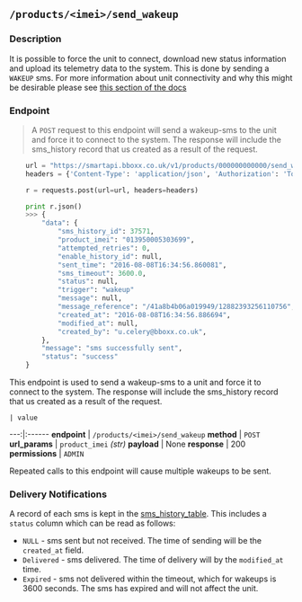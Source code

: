 ## `/products/<imei>/send_wakeup`

### Description
It is possible to force the unit to connect, download new status information and upload its telemetry data to the system.
This is done by sending a `WAKEUP` sms. For more information about unit connectivity and why this might be desirable please see <a href="/#units-connecting-to-the-system">this section of the docs</a>

### Endpoint
> A `POST` request to this endpoint will send a wakeup-sms to the unit and force it to connect to the system. The response will include the sms_history record that us created as a result of the request.

```python
    url = "https://smartapi.bboxx.co.uk/v1/products/000000000000/send_wakeup"
    headers = {'Content-Type': 'application/json', 'Authorization': 'Token token=' + A_VALID_TOKEN}

    r = requests.post(url=url, headers=headers)

    print r.json()
    >>> {
        "data": {
            "sms_history_id": 37571,
            "product_imei": "013950005303699",
            "attempted_retries": 0,
            "enable_history_id": null,
            "sent_time": "2016-08-08T16:34:56.860081",
            "sms_timeout": 3600.0,
            "status": null,
            "trigger": "wakeup"
            "message": null,
            "message_reference": "/41a8b4b06a019949/12882393256110756",
            "created_at": "2016-08-08T16:34:56.886694",
            "modified_at": null,
            "created_by": "u.celery@bboxx.co.uk",
        },
        "message": "sms successfully sent",
        "status": "success"
    }
```

This endpoint is used to send a wakeup-sms to a unit and force it to connect to the system. The response will include the sms_history record that us created as a result of the request.

    | value
---:|:------
__endpoint__ | `/products/<imei>/send_wakeup`
__method__ | `POST`
__url_params__ | `product_imei` _(str)_
__payload__ | None
__response__ | 200
__permissions__ | `ADMIN`

<aside class="notice">Repeated calls to this endpoint will cause multiple wakeups to be sent.</aside>

### Delivery Notifications
A record of each sms is kept in the <a href="/#sms-history">sms_history_table</a>. This includes a `status` column which can be read as follows:

* `NULL` - sms sent but not received. The time of sending will be the `created_at` field.
* `Delivered` - sms delivered. The time of delivery will by the `modified_at` time.
* `Expired` - sms not delivered within the timeout, which for wakeups is 3600 seconds. The sms has expired and will not affect the unit.



